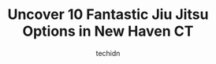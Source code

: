 ---
layout: ampstory
image: https://i0.wp.com/www.depkes.org/wp-content/uploads/2023/06/jiu-jitsu-0-in-new-haven-ct-1685805550.jpeg?resize=640,853
author: techidn
featured: false
description: Discover the impressive array of Jiu Jitsu options in New Haven CT, where you can find 10 of the largest Jiu Jitsu establishments in the area. From renowned classics to hidden gems, New Have
title: Uncover 10 Fantastic Jiu Jitsu Options in New Haven CT
cover:
   title: Uncover 10 Fantastic Jiu Jitsu Options in New Haven CT
   subtitle: Rickpate
   background: https://www.depkes.org/wp-content/uploads/2023/06/jiu-jitsu-0-in-new-haven-ct-1685805550.jpeg

pages: 
 - layout: thirds
   top: <h1>#1 Fighting Arts Academy CT</h1>
   bottom: "<p>Id give six stars if it was an option. I joined FAA about one year ago at 30 years old with no martial arts experience. The coaches are extremely knowledgeable, welcomin</p>"
   background: https://www.depkes.org/wp-content/uploads/2023/06/jiu-jitsu-1-in-new-haven-ct-1685805550.png
   backgroundblur: true
 - layout: thirds
   top: <h1>#2 CT Krav Maga & MMA</h1>
   bottom: "<p>Kickboxing has changed not only my habits but also my 2 older sons. We have noticed that we have more energy and have lost weight. Our eating habits have even changed to </p>"
   background: https://www.depkes.org/wp-content/uploads/2023/06/jiu-jitsu-2-in-new-haven-ct-1685805551.jpeg
   cta:
      link: https://www.depkes.org/blog/uncover-10-fantastic-jiu-jitsu-options-in-new-haven-ct/
      text: Uncover 10 Fantastic Jiu Jitsu Options in New Haven CT
 - layout: thirds
   top: <h1>#3 Black Wolf Martial Arts</h1>
   bottom: "<p>153 Boston Post Rd, Orange, CT 06477, United States</p>"
   background: https://www.depkes.org/wp-content/uploads/2023/06/jiu-jitsu-3-in-new-haven-ct-1685805552.jpeg
   cta:
      link: https://www.depkes.org/blog/uncover-10-fantastic-jiu-jitsu-options-in-new-haven-ct/
      text: Uncover 10 Fantastic Jiu Jitsu Options in New Haven CT
 - layout: thirds
   top: <h1>#4 Renzo Gracie Jiu Jitsu Academy Milford</h1>
   bottom: "<p>354 Woodmont Rd STE 10, Milford, CT 06460, United States</p>"
   background: https://images.unsplash.com/photo-1620421680010-0766ff230392?ixlib=rb-4.0.3&ixid=MnwxMjA3fDB8MHxwaG90by1wYWdlfHx8fGVufDB8fHx8&auto=format&fit=crop&w=640&h=853&q=80
   cta:
      link: https://www.depkes.org/blog/uncover-10-fantastic-jiu-jitsu-options-in-new-haven-ct/
      text: Uncover 10 Fantastic Jiu Jitsu Options in New Haven CT
 - layout: thirds
   top: <h1>#5 Casa Of Jiu-Jitsu LLC</h1>
   bottom: "<p>240 Main St, Ansonia, CT 06401, United States</p>"
   background: https://images.unsplash.com/photo-1613843873231-1447db182f97?ixlib=rb-4.0.3&ixid=MnwxMjA3fDB8MHxwaG90by1wYWdlfHx8fGVufDB8fHx8&auto=format&fit=crop&w=640&h=853&q=80
   cta:
      link: https://www.depkes.org/blog/uncover-10-fantastic-jiu-jitsu-options-in-new-haven-ct/
      text: Uncover 10 Fantastic Jiu Jitsu Options in New Haven CT
 - layout: thirds
   top: <h1>#6 Ultimate MMA & Jiu-jitsu Training Center</h1>
   bottom: "<p>79 State St, North Haven, CT 06473, United States</p>"
   background: https://images.unsplash.com/photo-1549241520-425e3dfc01cb?ixlib=rb-4.0.3&ixid=MnwxMjA3fDB8MHxwaG90by1wYWdlfHx8fGVufDB8fHx8&auto=format&fit=crop&w=640&h=853&q=80
   cta:
      link: https://www.depkes.org/blog/uncover-10-fantastic-jiu-jitsu-options-in-new-haven-ct/
      text: Uncover 10 Fantastic Jiu Jitsu Options in New Haven CT
 - layout: thirds
   top: <h1>#7 Ronin BJJ</h1>
   bottom: "<p>1175 State St #215, New Haven, CT 06511, United States</p>"
   background: https://images.unsplash.com/photo-1553949345-eb786bb3f7ba?ixlib=rb-4.0.3&ixid=MnwxMjA3fDB8MHxwaG90by1wYWdlfHx8fGVufDB8fHx8&auto=format&fit=crop&w=640&h=853&q=80
   cta:
      link: https://www.depkes.org/blog/uncover-10-fantastic-jiu-jitsu-options-in-new-haven-ct/
      text: Uncover 10 Fantastic Jiu Jitsu Options in New Haven CT
 - layout: thirds
   middle: Continue reading...
   background: https://images.unsplash.com/photo-1608501821300-4f99e58bba77?ixlib=rb-4.0.3&ixid=MnwxMjA3fDB8MHxwaG90by1wYWdlfHx8fGVufDB8fHx8&auto=format&fit=crop&w=640&h=853&q=80
   cta:
      link: https://www.depkes.org/blog/uncover-10-fantastic-jiu-jitsu-options-in-new-haven-ct/
      text: Uncover 10 Fantastic Jiu Jitsu Options in New Haven CT
      
---